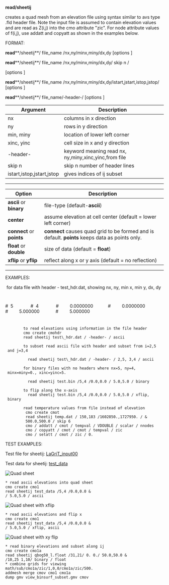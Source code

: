 
 **read/sheetij**

 creates a quad mesh from an elevation file using syntax similar
 to avs type .fld header file. Note the input file is assumed to
 contain elevation values and are read as Z(i,j) into the cmo
 attribute "zic". For node attribute values of f(i,j), use addatt and
 copyatt as shown in the examples below.

 FORMAT:

 **read****/sheetij**/ file\_name /nx,ny/minx,miny/dx,dy 
[options
]

 **read****/sheetij**/ file\_name /nx,ny/minx,miny/dx,dy/ skip n /
 
[options
]

 **read****/sheetij**/ file\_name
 /nx,ny/minx,miny/dx,dy/istart,jstart,istop,jstop/
[options
]

 **read****/sheetij**/ file\_name/-header-/
[options
]

 

Argument                   | Description  
--------------------------- | ------------------------------------------------------
nx |                        columns in x direction
ny |                        rows in y direction
min, miny |                 location of lower left corner
xinc, yinc    |             cell size in x and y direction
-header-    |               keyword meaning read nx, ny,miny,xinc,yinc,from file
skip n    |                 skip n number of header lines
istart,istop,jstart,jstop |  gives indices of ij subset  
--------------------------- ------------------------------------------------------


Option | Description 
--------------------------- | ---------------------------------------------------------------
**ascii** or **binary** |   file-type (default-**ascii**)
**center**    |             assume elevation at cell center (default = lower left corner)
**connect** or **points** | **connect** causes quad grid to be formed and is default. **points** keeps data as points only.
**float** or **double** |   size of data (default = **float**)
**xflip** or **yflip**    | reflect along x or y axis (default = no reflection) 
--------------------------- ---------------------------------------------------------------

 EXAMPLES:

  for data file with header - test\_hdr.dat,  showing nx, ny, min x, min y, dx, dy

 
              
#  5    
              
#  4    
              
#         0.0000000  
              
#         0.0000000  
              
#         5.000000   
              
#         5.000000   
              
#

            to read elevations using information in the file header
            cmo create cmohdr
            read sheetij test\_hdr.dat / -header- / ascii

            to subset read ascii file with header and subset from i=2,5
     and j=3,4

              read sheetij test\_hdr.dat / -header- / 2,5, 3,4 / ascii

            for binary files with no headers where nx=5, ny=4,
     minx=miny=0., xinc=yinc=5.

              read sheetij test.bin /5,4 /0.0,0.0 / 5.0,5.0 / binary

            to flip along the x-axis
              read sheetij test.bin /5,4 /0.0,0.0 / 5.0,5.0 / xflip,
     binary

            read temperature values from file instead of elevation
             cmo create cmot
             read sheetij temp.dat / 150,183 /1602850.,1727950. / &
             500.0,500.0 / skip 6
             cmo / addatt / cmot / tempval / VDOUBLE / scalar / nnodes
             cmo / copyatt / cmot / cmot / tempval / zic
             cmo / setatt / cmot / zic / 0.


TEST EXAMPLES:


Test file for sheetij: [LaGriT\_input00](lagrit_input00)

Test data for sheetij: [test\_data](test_data)

![Quad sheet](image/zall_200w.GIF)
    
    * read ascii elevations into quad sheet
    cmo create cmo1
    read sheetij test_data /5,4 /0.0,0.0 &
    / 5.0,5.0 / ascii

![Quad sheet with xflip](image/zall_xflip_200w.GIF)

    * read ascii elevations and flip x
    cmo create cmo1
    read sheetij test_data /5,4 /0.0,0.0 &
    / 5.0,5.0 / xflip, ascii

![Quad sheet with xy
flip](image/zall_xyflip_200w.GIF)
    
    * read binary elevations and subset along ij
    cmo create cmo1a
    read sheetij qbog50_l.float /31,21/ 0. 0./ 50.0,50.0 &
    /10,25 1,10/ binary / float
    * combine grids for viewing
    math/sub/cmo1a/zic/1,0,0/cmo1a/zic/500.
    addmesh merge cmov cmo1 cmo1a
    dump gmv view_binsurf_subset.gmv cmov
